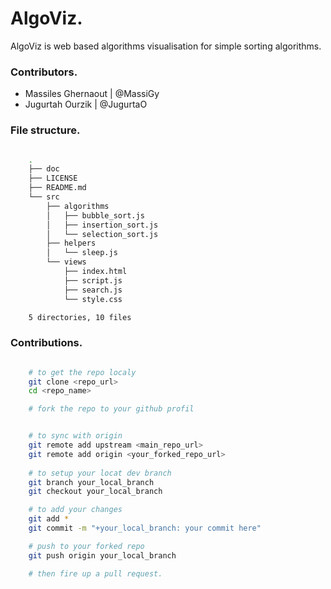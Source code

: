 # AlgoViz.
AlgoViz is web based algorithms visualisation for simple sorting algorithms.



### Contributors.

- Massiles Ghernaout | @MassiGy
- Jugurtah Ourzik    | @JugurtaO



### File structure.

```BASH

    .
    ├── doc
    ├── LICENSE
    ├── README.md
    └── src
        ├── algorithms
        │   ├── bubble_sort.js
        │   ├── insertion_sort.js
        │   └── selection_sort.js
        ├── helpers
        │   └── sleep.js
        └── views
            ├── index.html
            ├── script.js
            ├── search.js
            └── style.css

    5 directories, 10 files


```

### Contributions.

```BASH

    # to get the repo localy
    git clone <repo_url>
    cd <repo_name>

    # fork the repo to your github profil


    # to sync with origin
    git remote add upstream <main_repo_url>
    git remote add origin <your_forked_repo_url>
    
    # to setup your locat dev branch
    git branch your_local_branch
    git checkout your_local_branch

    # to add your changes
    git add *
    git commit -m "+your_local_branch: your commit here"

    # push to your forked repo
    git push origin your_local_branch

    # then fire up a pull request.

```